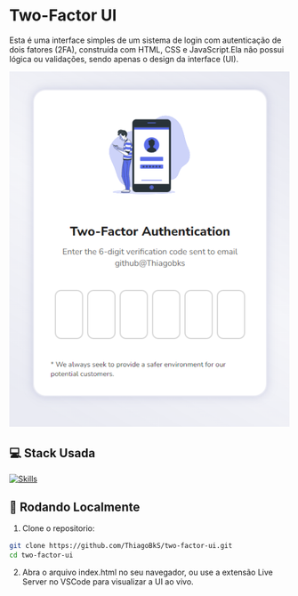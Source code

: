 
# Two-Factor UI

Esta é uma interface simples de um sistema de login com autenticação de dois fatores (2FA), construída com HTML, CSS e JavaScript.Ela não possui lógica ou validações, sendo apenas o design da interface (UI).

![Preview](./preview.png)

## 💻 Stack Usada

[![Skills](https://skillicons.dev/icons?i=html,css,javascript&theme=light)](https://skillicons.dev)

## 🚀 Rodando Localmente 

1. Clone o repositorio:

```bash
git clone https://github.com/ThiagoBkS/two-factor-ui.git
cd two-factor-ui
```

2. Abra o arquivo index.html no seu navegador, ou use a extensão Live Server no VSCode para visualizar a UI ao vivo.
